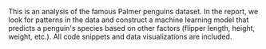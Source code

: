 This is an analysis of the famous Palmer penguins dataset. In the report, we look for patterns in the data and construct a machine learning model that predicts a penguin's species based on other factors (flipper length, height, weight, etc.). All code snippets and data visualizations are included.
